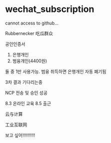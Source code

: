 # wechat_subscription

cannot access to github...

Rubbernecker 吃瓜群众




공인인증서
1. 은행개인
2. 범융개인(4400원)

둘 중 1만 사용가능. 범융 취득하면 은행개인 자동 폐기됨


3차 결과 기다리는중



NCP 전송 및 승인 성공




8.3 온라인 교육
8.5 출근

云与计算

工业互联网


보고 싶어!!!!!!!!!!




